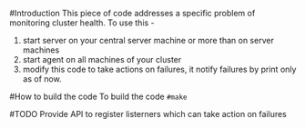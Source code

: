 #Introduction
This piece of code addresses a specific problem of monitoring cluster health. 
To use this -
1. start server on your central server machine or more than on server machines
2. start agent on all machines of your cluster
3. modify this code to take actions on failures, it notify failures by print only as of now.

#How to build the code
To build the code 
`#make`

#TODO
Provide API to register listerners which can take action on failures

